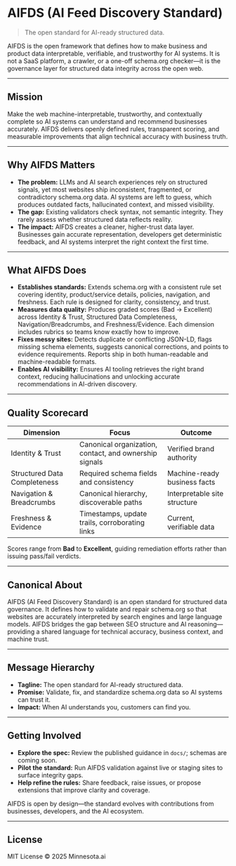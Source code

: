 # AIFDS (AI Feed Discovery Standard)

> The open standard for AI-ready structured data.

AIFDS is the open framework that defines how to make business and product data interpretable, verifiable, and trustworthy for AI systems. It is not a SaaS platform, a crawler, or a one-off schema.org checker—it is the governance layer for structured data integrity across the open web.

---

## Mission

Make the web machine-interpretable, trustworthy, and contextually complete so AI systems can understand and recommend businesses accurately. AIFDS delivers openly defined rules, transparent scoring, and measurable improvements that align technical accuracy with business truth.

---

## Why AIFDS Matters

- **The problem:** LLMs and AI search experiences rely on structured signals, yet most websites ship inconsistent, fragmented, or contradictory schema.org data. AI systems are left to guess, which produces outdated facts, hallucinated context, and missed visibility.
- **The gap:** Existing validators check syntax, not semantic integrity. They rarely assess whether structured data reflects reality.
- **The impact:** AIFDS creates a cleaner, higher-trust data layer. Businesses gain accurate representation, developers get deterministic feedback, and AI systems interpret the right context the first time.

---

## What AIFDS Does

- **Establishes standards:** Extends schema.org with a consistent rule set covering identity, product/service details, policies, navigation, and freshness. Each rule is designed for clarity, consistency, and trust.
- **Measures data quality:** Produces graded scores (Bad → Excellent) across Identity & Trust, Structured Data Completeness, Navigation/Breadcrumbs, and Freshness/Evidence. Each dimension includes rubrics so teams know exactly how to improve.
- **Fixes messy sites:** Detects duplicate or conflicting JSON-LD, flags missing schema elements, suggests canonical corrections, and points to evidence requirements. Reports ship in both human-readable and machine-readable formats.
- **Enables AI visibility:** Ensures AI tooling retrieves the right brand context, reducing hallucinations and unlocking accurate recommendations in AI-driven discovery.

---

## Quality Scorecard

| Dimension | Focus | Outcome |
| --- | --- | --- |
| Identity & Trust | Canonical organization, contact, and ownership signals | Verified brand authority |
| Structured Data Completeness | Required schema fields and consistency | Machine-ready business facts |
| Navigation & Breadcrumbs | Canonical hierarchy, discoverable paths | Interpretable site structure |
| Freshness & Evidence | Timestamps, update trails, corroborating links | Current, verifiable data |

Scores range from **Bad** to **Excellent**, guiding remediation efforts rather than issuing pass/fail verdicts.

---

## Canonical About

AIFDS (AI Feed Discovery Standard) is an open standard for structured data governance. It defines how to validate and repair schema.org so that websites are accurately interpreted by search engines and large language models. AIFDS bridges the gap between SEO structure and AI reasoning—providing a shared language for technical accuracy, business context, and machine trust.

---

## Message Hierarchy

- **Tagline:** The open standard for AI-ready structured data.
- **Promise:** Validate, fix, and standardize schema.org data so AI systems can trust it.
- **Impact:** When AI understands you, customers can find you.

---

## Getting Involved

- **Explore the spec:** Review the published guidance in `docs/`; schemas are coming soon.
- **Pilot the standard:** Run AIFDS validation against live or staging sites to surface integrity gaps.
- **Help refine the rules:** Share feedback, raise issues, or propose extensions that improve clarity and coverage.

AIFDS is open by design—the standard evolves with contributions from businesses, developers, and the AI ecosystem.

---

## License

MIT License © 2025 Minnesota.ai
